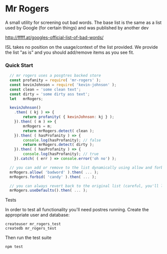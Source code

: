 
# Mr Rogers

A small utility for screening out bad words. The base list is the same as a list
used by Google (for certain things) and was published by another dev

http://fffff.at/googles-official-list-of-bad-words/

ISL takes no position on the usage/context of the list provided. We provide the list "as is" and you should add/remove items as you see fit.

### Quick Start
```javascript
  // mr rogers uses a posgtres backed store
  const profanity = require( 'mr-rogers' );
  const kevinJohnson = require( 'kevin-johnson' );
  const clean = 'some clean text';
  const dirty = 'some dirty ass text';
  let   mrRogers;

  kevinJohnson()
    .then( ( kj ) => {
        return profanity( { kevinJohnson: kj } );
    }).then( ( m ) => {
        mrRogers = m;
        return mrRogers.detect( clean );
    }).then( ( hasProfanity ) => {
        console.log(hasProfanity); // false
        return mrRogers.detect( dirty );
    }).then( ( hasProfanity ) => {
        console.log(hasProfanity); // true
    }).catch( ( err ) => console.error('oh no') );

  // you can add or remove to the list dynamically using allow and forbid
  mrRogers.allow( 'badword' ).then( ... );
  mrRogers.forbid( 'candy' ).then( ... );

  // you can always revert back to the original list (careful, you'll lose all previously made changes)
  mrRogers.useDefaults().then( ... );

```

Tests

In order to test all functionality you'll need postres running. Create the appropriate user and database:

```
createuser mr_rogers_test
createdb mr_rogers_test
```

Then run the test suite
```
npm test
```
